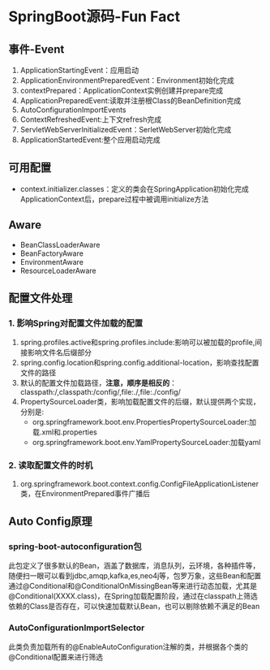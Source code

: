# SpringBoot源码-Fun Fact

## 事件-Event

1. ApplicationStartingEvent：应用启动
2. ApplicationEnvironmentPreparedEvent：Environment初始化完成
3. contextPrepared：ApplicationContext实例创建并prepare完成
4. ApplicationPreparedEvent:读取并注册根Class的BeanDefinition完成
5. AutoConfigurationImportEvents
6. ContextRefreshedEvent:上下文refresh完成
7. ServletWebServerInitializedEvent：SerletWebServer初始化完成
8. ApplicationStartedEvent:整个应用启动完成

## 可用配置

- context.initializer.classes：定义的类会在SpringApplication初始化完成ApplicationContext后，prepare过程中被调用initialize方法

## Aware

- BeanClassLoaderAware
- BeanFactoryAware
- EnvironmentAware
- ResourceLoaderAware

## 配置文件处理

### 1. 影响Spring对配置文件加载的配置

1. spring.profiles.active和spring.profiles.include:影响可以被加载的profile,间接影响文件名后缀部分
2. spring.config.location和spring.config.additional-location，影响查找配置文件的路径
3. 默认的配置文件加载路径，**注意，顺序是相反的**：classpath:/,classpath:/config/,file:./,file:./config/
4. PropertySourceLoader类，影响加载配置文件的后缀，默认提供两个实现，分别是:
    - org.springframework.boot.env.PropertiesPropertySourceLoader:加载.xml和.properties
    - org.springframework.boot.env.YamlPropertySourceLoader:加载yaml

### 2. 读取配置文件的时机

1. org.springframework.boot.context.config.ConfigFileApplicationListener类，在EnvironmentPrepared事件广播后

## Auto Config原理

### spring-boot-autoconfiguration包

此包定义了很多默认的Bean，涵盖了数据库，消息队列，云环境，各种插件等，随便扫一眼可以看到jdbc,amqp,kafka,es,neo4j等，包罗万象，这些Bean和配置通过@Conditional和@ConditionalOnMissingBean等来进行动态加载，尤其是@Conditional(XXXX.class)，在Spring加载配置阶段，通过在classpath上筛选依赖的Class是否存在，可以快速加载默认Bean，也可以剔除依赖不满足的Bean

### AutoConfigurationImportSelector

此类负责加载所有的@EnableAutoConfiguration注解的类，并根据各个类的@Conditional配置来进行筛选
